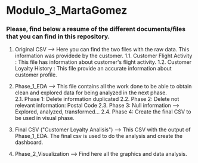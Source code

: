 # Modulo_3_MartaGomez

### Please, find below a resume of the different documents/files that you can find in this repository. 

1. Original CSV --> Here you can find the two files with the raw data. This information was providede by the customer. 
  1.1. Customer Flight Activity : This file has information about customer's flight activity. 
  1.2. Customer Loyalty History : This file provide an accurate information about customer profile.
   
2. Phase_1_EDA --> This file contains all the work done to be able to obtain clean and explored data for being analyzed in the next phase.  
  2.1. Phase 1: Delete information duplicated
  2.2. Phase 2: Delete not relevant information: Postal Code
  2.3. Phase 3: Null information --> Explored, analyzed, transformed...
  2.4. Phase 4: Create the final CSV to be used in visual phase.

3. Final CSV ("Customer Loyalty Analisis") --> This CSV with the output of Phase_1_EDA. The final csv is used to do the analysis and create the dashboard.
   
4. Phase_2_Visualization --> Find here all the graphics and data analysis. 
